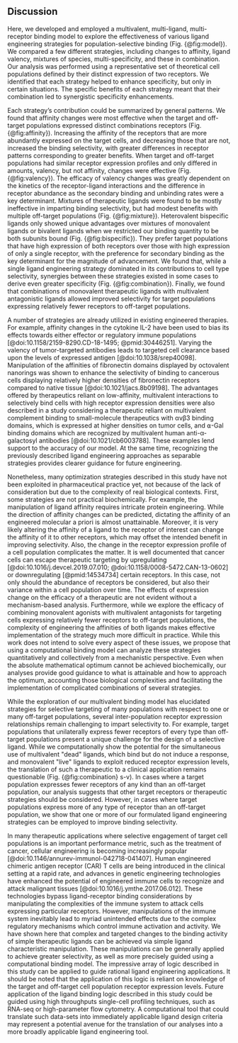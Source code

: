 ## Discussion

<!-- Summary. -->

Here, we developed and employed a multivalent, multi-ligand, multi-receptor binding model to explore the effectiveness of various ligand engineering strategies for population-selective binding (Fig. {@fig:model}). We compared a few different strategies, including changes to affinity, ligand valency, mixtures of species, multi-specificity, and these in combination. Our analysis was performed using a representative set of theoretical cell populations defined by their distinct expression of two receptors. We identified that each strategy helped to enhance specificity, but only in certain situations. The specific benefits of each strategy meant that their combination led to synergistic specificity enhancements.

Each strategy’s contribution could be summarized by general patterns. We found that affinity changes were most effective when the target and off-target populations expressed distinct combinations receptors (Fig. {@fig:affinity}). Increasing the affinity of the receptors that are more abundantly expressed on the target cells, and decreasing those that are not, increased the binding selectivity, with greater differences in receptor patterns corresponding to greater benefits. When target and off-target populations had similar receptor expression profiles and only differed in amounts, valency, but not affinity, changes were effective (Fig. {@fig:valency}). The efficacy of valency changes was greatly dependent on the kinetics of the receptor-ligand interactions and the difference in receptor abundance as the secondary binding and unbinding rates were a key determinant. Mixtures of therapeutic ligands were found to be mostly ineffective in imparting binding selectivity, but had modest benefits with multiple off-target populations (Fig. {@fig:mixture}). Heterovalent bispecific ligands only showed unique advantages over mixtures of monovalent ligands or bivalent ligands when we restricted our binding quantity to be both subunits bound (Fig. {@fig:bispecific}). They prefer target populations that have high expression of both receptors over those with high expression of only a single receptor, with the preference for secondary binding as the key determinant for the magnitude of advancement. We found that, while a single ligand engineering strategy dominated in its contributions to cell type selectivity, synergies between these strategies existed in some cases to derive even greater specificity (Fig. {@fig:combination}). Finally, we found that combinations of monovalent therapeutic ligands with multivalent antagonistic ligands allowed improved selectivity for target populations expressing relatively fewer receptors to off-target populations.

<!-- TODO: Mention more than two receptors, but should come below. -->

<!-- A number of strategies are already employed. -->

A number of strategies are already utilized in existing engineered therapies. For example, affinity changes in the cytokine IL-2 have been used to bias its effects towards either effector or regulatory immune populations [@doi:10.1158/2159-8290.CD-18-1495; @pmid:30446251]. Varying the valency of tumor-targeted antibodies leads to targeted cell clearance based upon the levels of expressed antigen [@doi:10.1038/srep40098]. Manipulation of the affinities of fibronectin domains displayed by octovalent nanorings was shown to enhance the selectivity of binding to cancerous cells displaying relatively higher densities of fibronectin receptors compared to native tissue [@doi:10.1021/jacs.8b09198]. The advantages offered by therapeutics reliant on low-affinity, multivalent interactions to selectively bind cells with high receptor expression densities were also described in a study considering a therapeutic reliant on multivalent complement binding to small-molecule therapeutics with αvβ3 binding domains, which is expressed at higher densities on tumor cells, and ⍺-Gal binding domains which are recognized by multivalent human anti-α-galactosyl antibodies [@doi:10.1021/cb6003788]. These examples lend support to the accuracy of our model. At the same time, recognizing the previously described ligand engineering approaches as separable strategies provides clearer guidance for future engineering.

<!-- Still need to implement others. -->

Nonetheless, many optimization strategies described in this study have not been exploited in pharmaceutical practice yet, not because of the lack of consideration but due to the complexity of real biological contexts. First, some strategies are not practical biochemically. For example, the manipulation of ligand affinity requires intricate protein engineering. While the direction of affinity changes can be predicted, dictating the affinity of an engineered molecular a priori is almost unattainable. Moreover, it is very likely altering the affinity of a ligand to the receptor of interest can change the affinity of it to other receptors, which may offset the intended benefit in improving selectivity. Also, the change in the receptor expression profile of a cell population complicates the matter. It is well documented that cancer cells can escape therapeutic targeting by upregulating [@doi:10.1016/j.devcel.2019.07.010; @doi:10.1158/0008-5472.CAN-13-0602] or downregulating [@pmid:14534734] certain receptors. In this case, not only should the abundance of receptors be considered, but also their variance within a cell population over time. The effects of expression change on the efficacy of a therapeutic are not evident without a mechanism-based analysis. Furthermore, while we explore the efficacy of combining monovalent agonists with multivalent antagonists for targeting cells expressing relatively fewer receptors to off-target populations, the complexity of engineering the affinities of both ligands makes effective implementation of the strategy much more difficult in practice. While this work does not intend to solve every aspect of these issues, we propose that using a computational binding model can analyze these strategies quantitatively and collectively from a mechanistic perspective. Even when the absolute mathematical optimum cannot be achieved biochemically, our analyses provide good guidance to what is attainable and how to approach the optimum, accounting those biological complexities and facilitating the implementation of complicated combinations of several strategies.

<!-- No strategies for NOT relationships. -->

While the exploration of our multivalent binding model has elucidated strategies for selective targeting of many populations with respect to one or many off-target populations, several inter-population receptor expression relationships remain challenging to impart selectivity to. For example, target populations that unilaterally express fewer receptors of every type than off-target populations present a unique challenge for the design of a selective ligand. While we computationally show the potential for the simultaneous use of multivalent "dead" ligands, which bind but do not induce a response, and monovalent "live" ligands to exploit reduced receptor expression levels, the translation of such a therapeutic to a clinical application remains questionable (Fig. {@fig:combination} s-v). In cases where a target population expresses fewer receptors of any kind than an off-target population, our analysis suggests that other target receptors or therapeutic strategies should be considered. However, in cases where target populations express more of any type of receptor than an off-target population, we show that one or more of our formulated ligand engineering strategies can be employed to improve binding selectivity.

<!-- Impressive range of logic can be built without cells involved. -->

In many therapeutic applications where selective engagement of target cell populations is an important performance metric, such as the treatment of cancer, cellular engineering is becoming increasingly popular [@doi:10.1146/annurev-immunol-042718-041407]. Human engineered chimeric antigen receptor (CAR) T cells are being introduced in the clinical setting at a rapid rate, and advances in genetic engineering technologies have enhanced the potential of engineered immune cells to recognize and attack malignant tissues [@doi:10.1016/j.ymthe.2017.06.012]. These technologies bypass ligand-receptor binding considerations by manipulating the complexities of the immune system to attack cells expressing particular receptors. However, manipulations of the immune system inevitably lead to myriad unintended effects due to the complex regulatory mechanisms which control immune activation and activity. We have shown here that complex and targeted changes to the binding activity of simple therapeutic ligands can be achieved via simple ligand characteristic manipulation. These manipulations can be generally applied to achieve greater selectivity, as well as more precisely guided using a computational binding model. The impressive array of logic described in this study can be applied to guide rational ligand engineering applications. It should be noted that the application of this logic is reliant on knowledge of the target and off-target cell population receptor expression levels. Future application of the ligand binding logic described in this study could be guided using high throughputs single-cell profiling techniques, such as RNA-seq or high-parameter flow cytometry. A computational tool that could translate such data-sets into immediately applicable ligand design criteria may represent a potential avenue for the translation of our analyses into a more broadly applicable ligand engineering tool.
